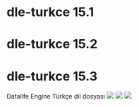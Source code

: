 # dle-turkce 15.1
# dle-turkce 15.2
# dle-turkce 15.3
Datalife Engine Türkçe dil dosyası
<img src="https://img.shields.io/badge/dle-15.2-007dad.svg"> <img src="https://img.shields.io/badge/lang-tr-ce600f.svg"> <img src="https://img.shields.io/badge/license-GNU-60ce0f.svg">
